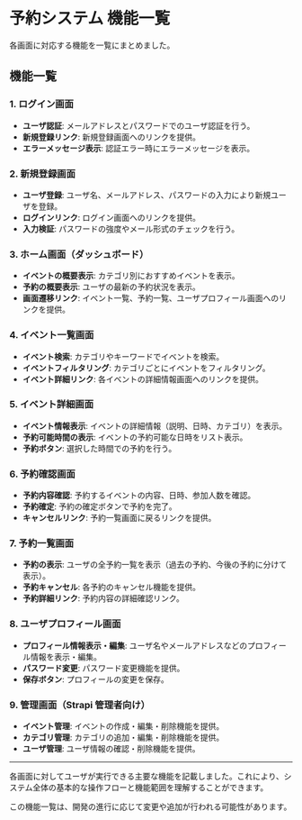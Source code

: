 
# 予約システム 機能一覧

各画面に対応する機能を一覧にまとめました。

## 機能一覧

### 1. ログイン画面
- **ユーザ認証**: メールアドレスとパスワードでのユーザ認証を行う。
- **新規登録リンク**: 新規登録画面へのリンクを提供。
- **エラーメッセージ表示**: 認証エラー時にエラーメッセージを表示。

### 2. 新規登録画面
- **ユーザ登録**: ユーザ名、メールアドレス、パスワードの入力により新規ユーザを登録。
- **ログインリンク**: ログイン画面へのリンクを提供。
- **入力検証**: パスワードの強度やメール形式のチェックを行う。

### 3. ホーム画面（ダッシュボード）
- **イベントの概要表示**: カテゴリ別におすすめイベントを表示。
- **予約の概要表示**: ユーザの最新の予約状況を表示。
- **画面遷移リンク**: イベント一覧、予約一覧、ユーザプロフィール画面へのリンクを提供。

### 4. イベント一覧画面
- **イベント検索**: カテゴリやキーワードでイベントを検索。
- **イベントフィルタリング**: カテゴリごとにイベントをフィルタリング。
- **イベント詳細リンク**: 各イベントの詳細情報画面へのリンクを提供。

### 5. イベント詳細画面
- **イベント情報表示**: イベントの詳細情報（説明、日時、カテゴリ）を表示。
- **予約可能時間の表示**: イベントの予約可能な日時をリスト表示。
- **予約ボタン**: 選択した時間での予約を行う。

### 6. 予約確認画面
- **予約内容確認**: 予約するイベントの内容、日時、参加人数を確認。
- **予約確定**: 予約の確定ボタンで予約を完了。
- **キャンセルリンク**: 予約一覧画面に戻るリンクを提供。

### 7. 予約一覧画面
- **予約の表示**: ユーザの全予約一覧を表示（過去の予約、今後の予約に分けて表示）。
- **予約キャンセル**: 各予約のキャンセル機能を提供。
- **予約詳細リンク**: 予約内容の詳細確認リンク。

### 8. ユーザプロフィール画面
- **プロフィール情報表示・編集**: ユーザ名やメールアドレスなどのプロフィール情報を表示・編集。
- **パスワード変更**: パスワード変更機能を提供。
- **保存ボタン**: プロフィールの変更を保存。

### 9. 管理画面（Strapi 管理者向け）
- **イベント管理**: イベントの作成・編集・削除機能を提供。
- **カテゴリ管理**: カテゴリの追加・編集・削除機能を提供。
- **ユーザ管理**: ユーザ情報の確認・削除機能を提供。

---

各画面に対してユーザが実行できる主要な機能を記載しました。これにより、システム全体の基本的な操作フローと機能範囲を理解することができます。

この機能一覧は、開発の進行に応じて変更や追加が行われる可能性があります。

